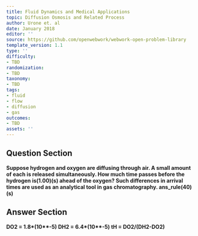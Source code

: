 ```yaml
---
title: Fluid Dynamics and Medical Applications
topic: Diffusion Osmosis and Related Process
author: Urone et. al
date: January 2018
editor: ''
source: https://github.com/openwebwork/webwork-open-problem-library
template_version: 1.1
type: ''
difficulty:
- TBD
randomization:
- TBD
taxonomy:
- TBD
tags:
- fluid
- flow
- diffusion
- gas
outcomes:
- TBD
assets: ''
---
```


## Question Section 

<b>
Suppose hydrogen and oxygen are diffusing through air. A small amount of each is released simultaneously. How much time passes before the hydrogen is(1.00)(s) ahead of the oxygen? Such differences in arrival times are used as an analytical tool in gas chromatography.
ans_rule(40)(s)



## Answer Section

DO2 = 1.8*(10**-5)
DH2 = 6.4*(10**-5)
tH = DO2/(DH2-DO2)